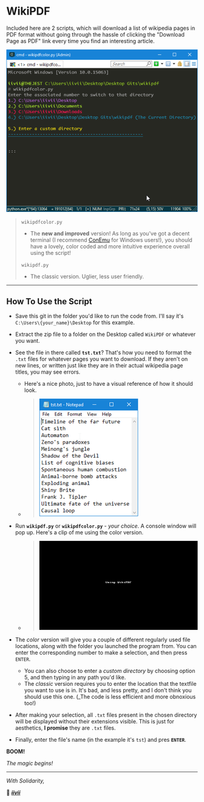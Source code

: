 # WikiPDF

<!-- Synopsis -->
Included here are 2 scripts, which will download a list of wikipedia pages in PDF format without going through the hassle of clicking the "Download Page as PDF" link every time you find an interesting article.

<!-- Image 1 -->
![wikipdfcolor](./img/wikipdfcolor.png)

<!-- Basic Explanation -->
> `wikipdfcolor.py`
> + The **new and improved** version! As long as you've got a decent terminal (I recommend [ConEmu](https://conemu.github.io/) for Windows users!), you should have a lovely, color coded and more intuitive experience overall using the script!
> 
> `wikipdf.py` 
> + The classic version. Uglier, less user friendly.


---

How To Use the Script
---------------------

+ Save this git in the folder you'd like to run the code from. I'll say it's `C:\Users\{your_name}\Desktop` for this example.
+ Extract the zip file to a folder on the Desktop called `WikiPDF` or whatever you want.
+ See the file in there called **`tst.txt`**? That's how you need to format the `.txt` files for whatever pages you want to download. If they aren't on new lines, or written just like they are in their actual wikipedia page titles, you may see errors.
  + Here's a nice photo, just to have a visual reference of how it should look.
  
  + > ![Text File Format](./img/wikilist.png)

+ Run **`wikipdf.py`** or **`wikipdfcolor.py`** - _your choice_. A console window will pop up. Here's a clip of me using the color version.
  + > ![WikiPDFColor Usage](./img/UsingWikiPDF.gif)
+ The _color_ version will give you a couple of different regularly used file locations, along with the folder you launched the program from. You can enter the corresponding number to make a selection, and then press `ENTER`.
  + You can also choose to enter a _custom directory_ by choosing option 5, and then typing in any path you'd like.
  + The _classic_ version requires you to enter the location that the textfile you want to use is in. It's bad, and less pretty, and I don't think you should use this one. (_The code is less efficient and more obnoxious too!)
+ After making your selection, all `.txt` files present in the chosen directory will be displayed without their extensions visible. This is just for aesthetics, **I promise** they are `.txt` files.
+ Finally, enter the file's name (in the example it's `tst`) and pres **`ENTER`**.

**BOOM!**

_The magic begins!_

---

_With Solidarity,_

:crystal_ball: [__*iivii*__](https://merveilles.town/@thelibrarian)
